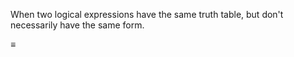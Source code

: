 When two logical expressions have the same truth table, but don't necessarily have the same form.

$\equiv$
